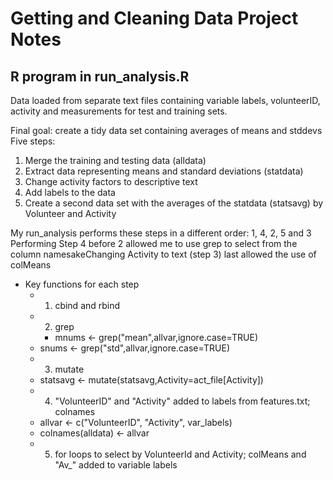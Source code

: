 # Getting and Cleaning Data Project Notes
## R program in run_analysis.R

Data loaded from separate text files containing variable labels, volunteerID, activity and measurements for test and training sets.

Final goal: create a tidy data set containing averages of means and stddevs
Five steps:
1. Merge the training and testing data (alldata)
2. Extract data representing means and standard deviations (statdata)
3. Change activity factors to descriptive text
4. Add labels to the data
5. Create a second data set with the averages of the statdata (statsavg) by Volunteer and Activity

My run_analysis performs these steps in a different order: 1, 4, 2, 5 and 3
Performing Step 4 before 2 allowed me to use grep to select from the column namesakeChanging Activity to text (step 3) last allowed the use of colMeans

* Key functions for each step
    * 1. cbind and rbind 
    * 2. grep
      	* mnums <- grep("mean",allvar,ignore.case=TRUE)
	* snums <- grep("std",allvar,ignore.case=TRUE)
    * 3. mutate
	* statsavg <- mutate(statsavg,Activity=act_file[Activity])
    * 4. "VolunteerID" and "Activity" added to labels from features.txt; colnames
	* allvar <- c("VolunteerID", "Activity", var_labels)
	* colnames(alldata) <- allvar 
    * 5. for loops to select by VolunteerId and Activity; colMeans and "Av_" added to variable labels

  